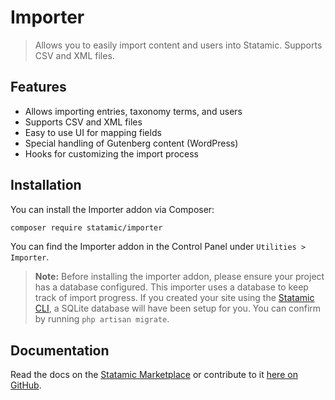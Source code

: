 # Importer
> Allows you to easily import content and users into Statamic. Supports CSV and XML files.

## Features

* Allows importing entries, taxonomy terms, and users
* Supports CSV and XML files
* Easy to use UI for mapping fields
* Special handling of Gutenberg content (WordPress)
* Hooks for customizing the import process

## Installation

You can install the Importer addon via Composer:

``` bash
composer require statamic/importer
```

You can find the Importer addon in the Control Panel under `Utilities > Importer`.

> **Note:**
> Before installing the importer addon, please ensure your project has a database configured. This importer uses a database to keep track of import progress. If you created your site using the [Statamic CLI](https://github.com/statamic/cli), a SQLite database will have been setup for you. You can confirm by running `php artisan migrate`.

<!-- statamic:hide -->
## Documentation

Read the docs on the [Statamic Marketplace](https://statamic.com/addons/statamic/importer/docs) or contribute to it [here on GitHub](DOCUMENTATION.md).
<!-- /statamic:hide -->
